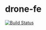 # drone-fe

[![Build Status](https://cloud.drone.io/api/badges/consolejs/drone-fe/status.svg)](https://cloud.drone.io/consolejs/drone-fe)